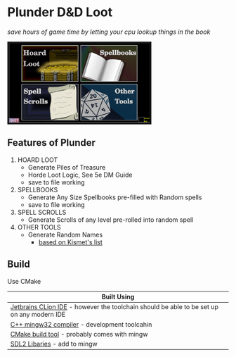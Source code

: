# Plunder D&D Loot

_save hours of game time by letting your cpu lookup things in the book_

<img src="plunder_screenshot_main_menu.png" height="180px" align="center" border="4px">

## Features of Plunder

1. HOARD LOOT
    * Generate Piles of Treasure 
    * Horde Loot Logic, See 5e DM Guide
    * save to file working
2. SPELLBOOKS
    * Generate Any Size Spellbooks pre-filled with Random spells
    * save to file working
3. SPELL SCROLLS
    * Generate Scrolls of any level pre-rolled into random spell
4. OTHER TOOLS
    * Generate Random Names
        * [based on Kismet's list](http://www.dnd.kismetrose.com/pdfs/KismetsFantasyNames.pdf)

## Build

Use CMake

| Built Using |
| --- |
| [Jetbrains CLion IDE](https://www.jetbrains.com/clion/) - however the toolchain should be able to be set up on any modern IDE| 
| [C++ mingw32 compiler](http://www.mingw.org/) - development toolcahin|
| [CMake build tool](https://cmake.org/) - probably comes with mingw |
| [SDL2 Libaries](https://www.libsdl.org/download-2.0.php) - add to mingw |
